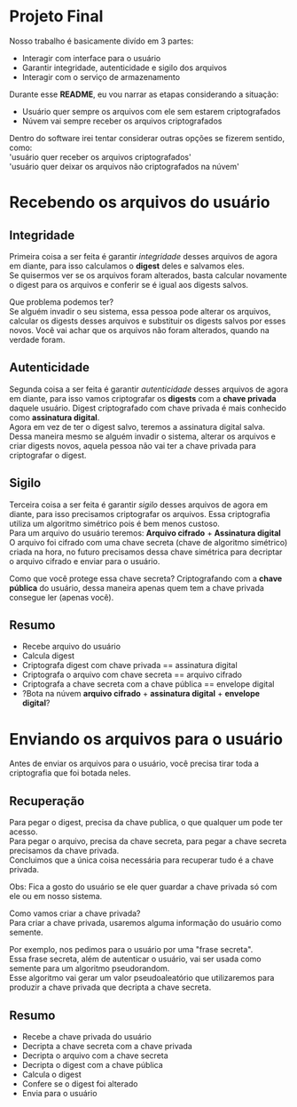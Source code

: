 # Projeto Final
Nosso trabalho é basicamente divído em 3 partes:
* Interagir com interface para o usuário
* Garantir integridade, autenticidade e sigilo dos arquivos
* Interagir com o serviço de armazenamento

Durante esse **README**, eu vou narrar as etapas considerando a situação:  
* Usuário quer sempre os arquivos com ele sem estarem criptografados
* Núvem vai sempre receber os arquivos criptografados

Dentro do software irei tentar considerar outras opções se fizerem sentido, como:  
'usuário quer receber os arquivos criptografados'  
'usuário quer deixar os arquivos não criptografados na núvem'

# Recebendo os arquivos do usuário

## Integridade
Primeira coisa a ser feita é garantir *integridade* desses arquivos de agora em diante, para isso calculamos o **digest** deles e salvamos eles.  
Se quisermos ver se os arquivos foram alterados, basta calcular novamente o digest para os arquivos e conferir se é igual aos digests salvos.  

Que problema podemos ter?  
Se alguém invadir o seu sistema, essa pessoa pode alterar os arquivos, calcular os digests desses arquivos e substituir os digests salvos por esses novos. Você vai achar que os arquivos não foram alterados, quando na verdade foram.  

## Autenticidade
Segunda coisa a ser feita é garantir *autenticidade* desses arquivos de agora em diante, para isso vamos criptografar os **digests** com a **chave privada** daquele usuário. Digest criptografado com chave privada é mais conhecido como **assinatura digital**.  
Agora em vez de ter o digest salvo, teremos a assinatura digital salva. Dessa maneira mesmo se alguém invadir o sistema, alterar os arquivos e criar digests novos, aquela pessoa não vai ter a chave privada para criptografar o digest.  

## Sigilo
Terceira coisa a ser feita é garantir *sigilo* desses arquivos de agora em diante, para isso precisamos criptografar os arquivos. Essa criptografia utiliza um algoritmo simétrico pois é bem menos custoso.  
Para um arquivo do usuário teremos: **Arquivo cifrado** + **Assinatura digital**  
O arquivo foi cifrado com uma chave secreta (chave de algoritmo simétrico) criada na hora, no futuro precisamos dessa chave simétrica para decriptar o arquivo cifrado e enviar para o usuário.  

Como que você protege essa chave secreta?
Criptografando com a **chave pública** do usuário, dessa maneira apenas quem tem a chave privada consegue ler (apenas você).  

## Resumo
* Recebe arquivo do usuário  
* Calcula digest  
* Criptografa digest com chave privada == assinatura digital  
* Criptografa o arquivo com chave secreta == arquivo cifrado  
* Criptografa a chave secreta com a chave pública == envelope digital  
* ?Bota na núvem **arquivo cifrado** + **assinatura digital** + **envelope digital**?  

# Enviando os arquivos para o usuário
Antes de enviar os arquivos para o usuário, você precisa tirar toda a criptografia que foi botada neles.  

## Recuperação
Para pegar o digest, precisa da chave publica, o que qualquer um pode ter acesso.  
Para pegar o arquivo, precisa da chave secreta, para pegar a chave secreta precisamos da chave privada.  
Concluimos que a única coisa necessária para recuperar tudo é a chave privada.  

Obs: Fica a gosto do usuário se ele quer guardar a chave privada só com ele ou em nosso sistema.  

Como vamos criar a chave privada?  
Para criar a chave privada, usaremos alguma informação do usuário como semente.  

Por exemplo, nos pedimos para o usuário por uma "frase secreta".  
Essa frase secreta, além de autenticar o usuário, vai ser usada como semente para um algoritmo pseudorandom.  
Esse algoritmo vai gerar um valor pseudoaleatório que utilizaremos para produzir a chave privada que decripta a chave secreta.  

## Resumo
* Recebe a chave privada do usuário
* Decripta a chave secreta com a chave privada
* Decripta o arquivo com a chave secreta
* Decripta o digest com a chave pública
* Calcula o digest
* Confere se o digest foi alterado
* Envia para o usuário
